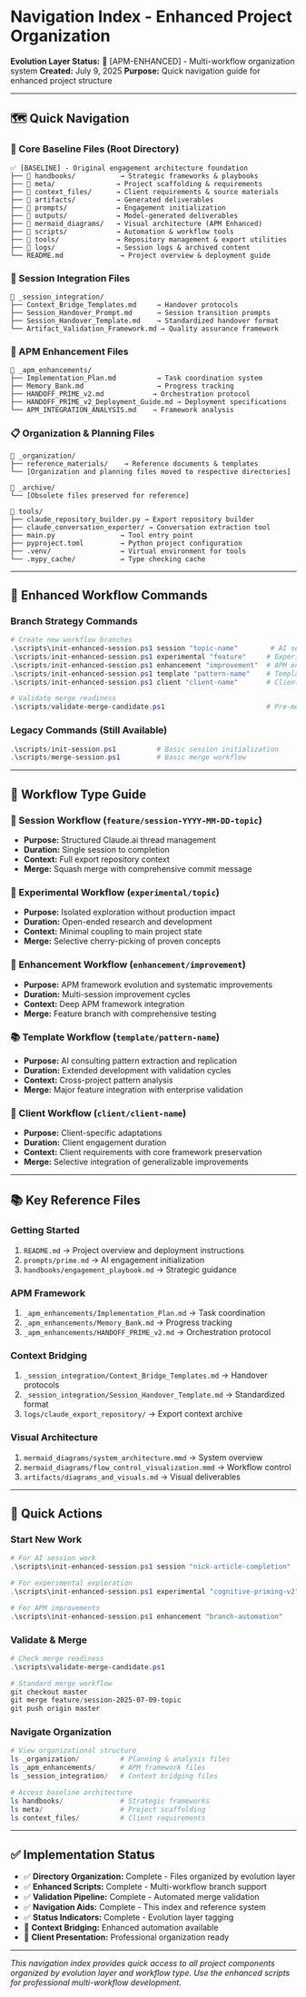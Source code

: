 # Navigation Index - Enhanced Project Organization

**Evolution Layer Status:** 🚀 [APM-ENHANCED] - Multi-workflow organization system
**Created:** July 9, 2025
**Purpose:** Quick navigation guide for enhanced project structure

---

## 🗺️ **Quick Navigation**

### **📍 Core Baseline Files (Root Directory)**
```
✅ [BASELINE] - Original engagement architecture foundation
├── 📁 handbooks/           → Strategic frameworks & playbooks
├── 📁 meta/               → Project scaffolding & requirements
├── 📁 context_files/      → Client requirements & source materials
├── 📁 artifacts/          → Generated deliverables
├── 📁 prompts/            → Engagement initialization
├── 📁 outputs/            → Model-generated deliverables
├── 📁 mermaid_diagrams/   → Visual architecture (APM Enhanced)
├── 📁 scripts/            → Automation & workflow tools
├── 📁 tools/              → Repository management & export utilities
├── 📁 logs/               → Session logs & archived content
└── README.md              → Project overview & deployment guide
```

### **🔄 Session Integration Files**
```
📁 _session_integration/
├── Context_Bridge_Templates.md     → Handover protocols
├── Session_Handover_Prompt.md      → Session transition prompts
├── Session_Handover_Template.md    → Standardized handover format
└── Artifact_Validation_Framework.md → Quality assurance framework
```

### **🚀 APM Enhancement Files**
```
📁 _apm_enhancements/
├── Implementation_Plan.md          → Task coordination system
├── Memory_Bank.md                  → Progress tracking
├── HANDOFF_PRIME_v2.md            → Orchestration protocol
├── HANDOFF_PRIME_v2_Deployment_Guide.md → Deployment specifications
└── APM_INTEGRATION_ANALYSIS.md    → Framework analysis
```

### **📋 Organization & Planning Files**
```
📁 _organization/
├── reference_materials/    → Reference documents & templates
└── [Organization and planning files moved to respective directories]

📁 _archive/
└── [Obsolete files preserved for reference]

📁 tools/
├── claude_repository_builder.py → Export repository builder
├── claude_conversation_exporter/ → Conversation extraction tool
├── main.py                → Tool entry point
├── pyproject.toml         → Python project configuration
├── .venv/                 → Virtual environment for tools
└── .mypy_cache/           → Type checking cache
```

---

## 🚀 **Enhanced Workflow Commands**

### **Branch Strategy Commands**
```powershell
# Create new workflow branches
.\scripts\init-enhanced-session.ps1 session "topic-name"        # AI session workflow
.\scripts/init-enhanced-session.ps1 experimental "feature"     # Experimental work
.\scripts/init-enhanced-session.ps1 enhancement "improvement"  # APM enhancements
.\scripts/init-enhanced-session.ps1 template "pattern-name"    # Template development
.\scripts/init-enhanced-session.ps1 client "client-name"       # Client customization

# Validate merge readiness
.\scripts/validate-merge-candidate.ps1                         # Pre-merge validation
```

### **Legacy Commands (Still Available)**
```powershell
.\scripts/init-session.ps1          # Basic session initialization
.\scripts/merge-session.ps1         # Basic merge workflow
```

---

## 🎯 **Workflow Type Guide**

### **🎯 Session Workflow** (`feature/session-YYYY-MM-DD-topic`)
- **Purpose:** Structured Claude.ai thread management
- **Duration:** Single session to completion
- **Context:** Full export repository context
- **Merge:** Squash merge with comprehensive commit message

### **🧪 Experimental Workflow** (`experimental/topic`)
- **Purpose:** Isolated exploration without production impact
- **Duration:** Open-ended research and development
- **Context:** Minimal coupling to main project state
- **Merge:** Selective cherry-picking of proven concepts

### **🚀 Enhancement Workflow** (`enhancement/improvement`)
- **Purpose:** APM framework evolution and systematic improvements
- **Duration:** Multi-session improvement cycles
- **Context:** Deep APM framework integration
- **Merge:** Feature branch with comprehensive testing

### **📚 Template Workflow** (`template/pattern-name`)
- **Purpose:** AI consulting pattern extraction and replication
- **Duration:** Extended development with validation cycles
- **Context:** Cross-project pattern analysis
- **Merge:** Major feature integration with enterprise validation

### **🎯 Client Workflow** (`client/client-name`)
- **Purpose:** Client-specific adaptations
- **Duration:** Client engagement duration
- **Context:** Client requirements with core framework preservation
- **Merge:** Selective integration of generalizable improvements

---

## 📚 **Key Reference Files**

### **Getting Started**
1. `README.md` → Project overview and deployment instructions
2. `prompts/prime.md` → AI engagement initialization
3. `handbooks/engagement_playbook.md` → Strategic guidance

### **APM Framework**
1. `_apm_enhancements/Implementation_Plan.md` → Task coordination
2. `_apm_enhancements/Memory_Bank.md` → Progress tracking
3. `_apm_enhancements/HANDOFF_PRIME_v2.md` → Orchestration protocol

### **Context Bridging**
1. `_session_integration/Context_Bridge_Templates.md` → Handover protocols
2. `_session_integration/Session_Handover_Template.md` → Standardized format
3. `logs/claude_export_repository/` → Export context archive

### **Visual Architecture**
1. `mermaid_diagrams/system_architecture.mmd` → System overview
2. `mermaid_diagrams/flow_control_visualization.mmd` → Workflow control
3. `artifacts/diagrams_and_visuals.md` → Visual deliverables

---

## 🔧 **Quick Actions**

### **Start New Work**
```powershell
# For AI session work
.\scripts\init-enhanced-session.ps1 session "nick-article-completion"

# For experimental exploration
.\scripts\init-enhanced-session.ps1 experimental "cognitive-priming-v2"

# For APM improvements
.\scripts\init-enhanced-session.ps1 enhancement "branch-automation"
```

### **Validate & Merge**
```powershell
# Check merge readiness
.\scripts\validate-merge-candidate.ps1

# Standard merge workflow
git checkout master
git merge feature/session-2025-07-09-topic
git push origin master
```

### **Navigate Organization**
```powershell
# View organizational structure
ls _organization/          # Planning & analysis files
ls _apm_enhancements/      # APM framework files
ls _session_integration/   # Context bridging files

# Access baseline architecture
ls handbooks/              # Strategic frameworks
ls meta/                   # Project scaffolding
ls context_files/          # Client requirements
```

---

## ✅ **Implementation Status**

- ✅ **Directory Organization:** Complete - Files organized by evolution layer
- ✅ **Enhanced Scripts:** Complete - Multi-workflow branch support
- ✅ **Validation Pipeline:** Complete - Automated merge validation
- ✅ **Navigation Aids:** Complete - This index and reference system
- ✅ **Status Indicators:** Complete - Evolution layer tagging
- 🔄 **Context Bridging:** Enhanced automation available
- 🎯 **Client Presentation:** Professional organization ready

---

*This navigation index provides quick access to all project components organized by evolution layer and workflow type. Use the enhanced scripts for professional multi-workflow development.*

